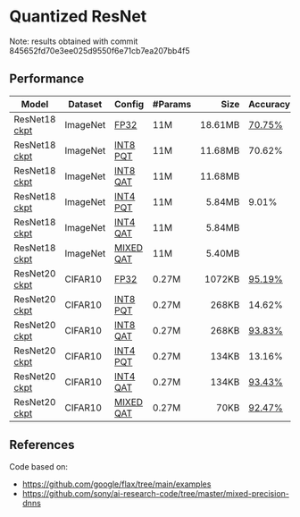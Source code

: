 # Quantized ResNet

Note: results obtained with commit 845652fd70e3ee025d9550f6e71cb7ea207bb4f5

## Performance
|**Model** | **Dataset** | **Config** |**#Params** | **Size** | **Accuracy** |
|------|-------|-------|-----|-------:|------|
|ResNet18 [ckpt](https://notredame.box.com/shared/static/5m485mqpskw5lwop1z3yfi4wsvvdjsx3.zip) | ImageNet | [FP32](configs/resnet18_fp32.py) | 11M | 18.61MB |  [70.75%](https://tensorboard.dev/experiment/2ClIM4T0TjOEcekcLFPXbQ) |
|ResNet18 [ckpt](https://notredame.box.com/shared/static/5m485mqpskw5lwop1z3yfi4wsvvdjsx3.zip)| ImageNet | [INT8 PQT](configs/resnet18_int8.py)| 11M | 11.68MB | 70.62% |
|ResNet18 [ckpt]()| ImageNet | [INT8 QAT](configs/resnet18_int4.py)| 11M | 11.68MB | |
|ResNet18 [ckpt](https://notredame.box.com/shared/static/5m485mqpskw5lwop1z3yfi4wsvvdjsx3.zip)| ImageNet | [INT4 PQT](configs/resnet18_int4.py)| 11M | 5.84MB | 9.01% |
|ResNet18 [ckpt]()| ImageNet | [INT4 QAT](configs/resnet18_int4.py)| 11M | 5.84MB | |
|ResNet18 [ckpt]()| ImageNet | [MIXED QAT](configs/resnet18_mixed.py)| 11M | 5.40MB | |
|ResNet20 [ckpt](https://notredame.box.com/shared/static/z1pxy1b5poz8cdarg4wgm2jp4esg0mji.zip) | CIFAR10 | [FP32](configs/resnet20_fp_cifar10.py) | 0.27M | 1072KB | [95.19%](https://tensorboard.dev/experiment/apemnH67RXeI5VvrfWl7jg/) |
|ResNet20 [ckpt](https://notredame.box.com/shared/static/z1pxy1b5poz8cdarg4wgm2jp4esg0mji.zip)| CIFAR10 | [INT8 PQT](configs/resnet20_int8_cifar10.py)| 0.27M | 268KB | 14.62% |
|ResNet20 [ckpt](https://notredame.box.com/shared/static/3a6aw491lp5u6bv9dvz65b7o7tuh0osr.zip)| CIFAR10 | [INT8 QAT](configs/resnet20_int8_cifar10.py)| 0.27M | 268KB | [93.83%](https://tensorboard.dev/experiment/nfqozT7BQnyE08TJf9EQ2w/) |
|ResNet20 [ckpt](https://notredame.box.com/shared/static/z1pxy1b5poz8cdarg4wgm2jp4esg0mji.zip)| CIFAR10 | [INT4 PQT](configs/resnet20_int4_cifar10.py)| 0.27M | 134KB | 13.16% |
|ResNet20 [ckpt](https://notredame.box.com/shared/static/gcyf44n4vdzhjsgukga07dz804cspczb.zip)| CIFAR10 | [INT4 QAT](configs/resnet20_int4_cifar10.py)| 0.27M | 134KB | [93.43%](https://tensorboard.dev/experiment/nKLF9KgWTjejSnhmvkbcXg/) |
|ResNet20 [ckpt](https://notredame.box.com/shared/static/2ap5ckl6i77eoga07313gnwrl4vbptku.zip)| CIFAR10 | [MIXED QAT](configs/resnet20_mixed_cifar10.py)| 0.27M | 70KB | [92.47%](https://tensorboard.dev/experiment/HVNvbxQvRumHvEl3JRseLQ) |

## References

Code based on:
- https://github.com/google/flax/tree/main/examples
- https://github.com/sony/ai-research-code/tree/master/mixed-precision-dnns
